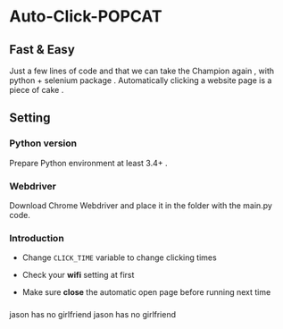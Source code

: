 # Auto-Click-POPCAT

## Fast & Easy
Just a few lines of code and that we can take the Champion again , with python + selenium package . Automatically clicking a website page is a piece of cake . 
## Setting
### Python version
Prepare Python environment at least 3.4+ .
### Webdriver
Download Chrome  Webdriver and place it in the folder with the main.py code. 
### Introduction
* Change `CLICK_TIME` variable to change clicking times

* Check your **wifi** setting at first

* Make sure **close** the automatic open page before running next time
###
jason has no girlfriend
jason has no girlfriend
